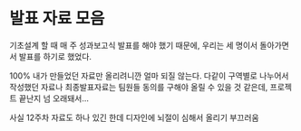 # 발표 자료 모음

기초설계 할 때 매 주 성과보고식 발표를 해야 했기 때문에, 우리는 세 명이서 돌아가면서 발표를 하기로 했었다.

100% 내가 만들었던 자료만 올리려니깐 얼마 되질 않는다. 다같이 구역별로 나누어서 작성했던 자료나 최종발표자료는 팀원들 동의를 구해야 올릴 수 있을 것 같은데, 프로젝트 끝난지 넘 오래돼서...

사실 12주차 자료도 하나 있긴 한데 디자인에 뇌절이 심해서 올리기 부끄러움
